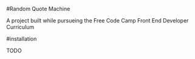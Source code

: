 #Random Quote Machine

A project built while pursueing the Free Code Camp Front End Developer Curriculum

#installation

TODO
